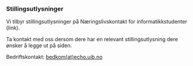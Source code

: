 ### Stillingsutlysninger

Vi tilbyr stillingsutlysninger på Næringslivskontakt for informatikkstudenter (link). 

Ta kontakt med oss dersom dere har en relevant stillingsutlysning dere ønsker å legge ut på siden.

Bedriftskontakt: [bedkom(at)echo.uib.no](mailto:bedkom@echo.uib.no)